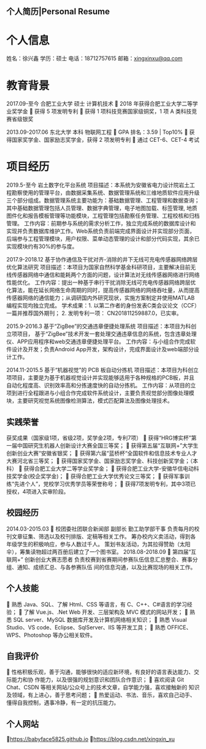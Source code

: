 ## 个人简历|Personal Resume
# 个人信息
姓名：徐兴鑫
学历：硕士
电话：18712757615
邮箱：xingxinxu@qq.com
# 教育背景
2017.09-至今 合肥工业大学 硕士 计算机技术
 2018 年获得合肥工业大学二等学业奖学金
 获得 5 项发明专利
 获得 1 项科技竞赛国家级铜奖，1 项 A 类科技竞赛省级银奖

2013.09-2017.06 东北大学 本科 物联网工程
 GPA 排名：3.59 | Top10%
 获得国家奖学金、国家励志奖学金，获得 2 项发明专利
 通过 CET-6、CET-4 考试

# 项目经历
2019.5-至今 岩土数字化平台系统
项目描述：本系统为安徽省电力设计院岩土工程勘察使用的管理平台，由数据采集系统、数据管理系统和三维地质软件应用升级三个部分组成。数据管理系统主要功能为：基础数据管理、工程管理和数据查询；其中基础数据管理包括人员管理、数据字典管理，电子地图加载、标签管理, 地质图件化和报告模板管理等功能模块，工程管理包括勘察任务管理、工程校核和归档管理。
工作内容：前期参与系统的需求分析工作，独立完成系统的数据库设计和实现并负责数据库维护工作。Web系统负责前端完成界面设计并实现部分页面，后端参与工程管理模块，用户权限、菜单动态管理的设计和部分代码实现，其余已实现模块约有30%的参与度。

2017.9-2018.12 基于协作通信及干扰对齐-消除的井下无线可充电传感器网络跨层优化算法研究
项目描述：本项目为国家自然科学基金科研项目，主要解决目前无线传感器网络中通信和能耗两个方面的问题，设计算法对无线传感器网络进行网络性能优化。
工作内容：提出一种基于串行干扰消除无线可充电传感器网络跨层优化算法，能在延长网络生命周期的同时，提高传感器网络的网络吞吐量，从而提高传感器网络的通信能力；从调研国内外研究现状，实施方案制定并使用MATLAB编程实现均独立完成。
学术成果：1. 以第二作者的身份发表C类会议论文（CCF）一篇并推荐国外期刊；
         2. 发明专利一项： CN201811259887.0，已实审。

2015.9-2016.3 基于“ZigBee”的交通违章便捷处理系统
项目描述：本项目为科创立项项目， 基于“ZigBee”技术开发一套处理交通违章信息的系统，包含违章处理仪、APP应用程序和web交通违章便捷处理平台。
工作内容：与小组合作完成软件设计及开发；负责Android App开发，架构设计，完成界面设计及web端部分设计工作。

2014.11-2015.5 基于“机器视觉”的 PCB 板自动分拣机
项目描述：本项目为科创立项项目，主要是为基于机器视觉设计并实现能够适用于各种规格的PCB板，并且自动化程度高、识别效率高和分拣速度快的自动分拣机。
工作内容：从项目的立项到进行全程跟进与小组合作完成软件系统设计，主要负责视觉部分图像处理模块，主要研究视觉系统图像检测算法，模式匹配算法及图像处理技术。

## 实践荣誉
获奖成果（国家级1项，省级2项，奖学金2项，专利7项）
	获得“HRG博实杯”第一届中国研究生机器人创新设计大赛全国三等奖；
	获得第五届“互联网+”大学生创新创业大赛“安徽省银奖；
	获得第六届“蓝桥杯“全国软件和信息技术专业人才大赛河北省三等奖；
	获得国家奖学金、国家励志奖学金、科技创新奖学金；（本科）
	获得合肥工业大学二等学业奖学金；
	获得合肥工业大学-安徽华信电动科技奖学金(校企奖学金)；
	获得合肥工业大学优秀论文三等奖；
	获得军事训练“先进个人”，党校学习优秀学员等荣誉称号；
	获得7项发明专利，其中3项已授权，4项进入实审阶段。

## 校园经历
2014.03-2015.03  校团委社团联合新闻部 副部长 勤工助学部干事
负责每月的校刊文章征集、筛选以及校刊排版、定稿等相关工作。
筹办校内义卖活动，得到各年级学生的积极响应，参与人数过千人。
策划书友活动，为其拉得赞助（太阳伞），筹集读物超过两百册后建立了一个图书室。
2018.08-2018.09  第四届“互联网+” 创新创业大赛志愿者
负责校赛到省赛期间参赛队伍信息汇总整合、赛事分组、通知、成绩汇总、与各参赛队伍
间的信息沟通，以及比赛现场的相关工作。

## 个人技能
 熟悉 Java、SQL、了解 Html、CSS 等语言，有 C、C++、C#语言的学习经验；
 了解 Vue.js、.Net Web 开发、三层架构及 MVC 模式的网站开发；
 熟悉 SQL server、MySQL 数据库开发及计算机网络相关知识；
 熟悉 Visual Studio、VS code、Eclipse、SqlServer、IIS 等开发工具；
 熟悉 OFFICE、WPS、Photoshop 等办公相关软件。

## 自我评价
 性格积极乐观，善于沟通，能够很快的适应新环境，有良好的语言表达能力、交际能力和协
作能力，以及很强的规划意识和团队合作意识；
 喜欢阅读 Git Chat、CSDN 等相关网站/公众号上的技术文章，自学能力强，喜欢接触新的
知识及领域，有上进心，善于思考问题；
 热爱运动、书法、音乐，喜欢自己动手、懂得自我控制，遇事冷静，有一定的抗压能力。

## 个人网站
https://babyface5825.github.io
https://blog.csdn.net/xingxin_xu
